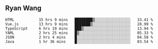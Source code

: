 ## Ryan Wang

<!--START_SECTION:waka-->

```text
HTML           15 hrs 9 mins   ████████▒░░░░░░░░░░░░░░░░   33.41 %
Vue.js         13 hrs 9 mins   ███████▒░░░░░░░░░░░░░░░░░   28.99 %
TypeScript     6 hrs 19 mins   ███▒░░░░░░░░░░░░░░░░░░░░░   13.94 %
YAML           2 hrs 25 mins   █▒░░░░░░░░░░░░░░░░░░░░░░░   05.33 %
JSON           2 hrs 4 mins    █░░░░░░░░░░░░░░░░░░░░░░░░   04.58 %
Java           1 hr 36 mins    █░░░░░░░░░░░░░░░░░░░░░░░░   03.54 %
```

<!--END_SECTION:waka-->
